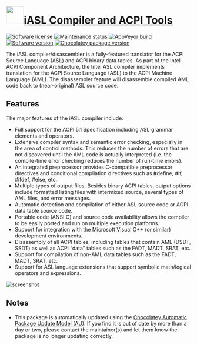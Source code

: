 # [<img src="https://cdn.jsdelivr.net/gh/dgalbraith/chocolatey-packages@fe977f362ae69c7f6ab164f87a9223d36538d3ed/icons/iasl.png" width="48" height="48" />iASL Compiler and ACPI Tools](https://community.chocolatey.org/packages/iasl)

[![Software license](https://img.shields.io/badge/license-Intel-lightgrey.svg)](https://acpica.org/sites/acpica/files/licensing.txt)
[![Maintenance status](https://img.shields.io/badge/maintained%3F-yes-green.svg)](https://gitHub.com/dgalbraith/chocolatey-packages/graphs/commit-activity)
[![AppVeyor build](https://img.shields.io/appveyor/ci/dgalbraith/chocolatey-packages)](https://ci.appveyor.com/project/dgalbraith/chocolatey-packages)
[![Software version](https://img.shields.io/badge/source-v2022.03.31-blue.svg)](https://acpica.org/downloads/binary-tools)
[![Chocolatey package version](https://img.shields.io/chocolatey/v/iasl?label=Chocolatey)](https://community.chocolatey.org/packages/iasl)

The iASL compiler/disassembler is a fully-featured translator for the ACPI Source Language (ASL) and ACPI
binary data tables. As part of the Intel ACPI Component Architecture, the Intel ASL compiler implements
translation for the ACPI Source Language (ASL) to the ACPI Machine Language (AML). The disassembler feature
will disassemble compiled AML code back to (near-original) ASL source code.

## Features

The major features of the iASL compiler include:

* Full support for the ACPI 5.1 Specification including ASL grammar elements and operators.
* Extensive compiler syntax and semantic error checking, especially in the area of control methods.
This reduces the number of errors that are not discovered until the AML code is actually interpreted
(i.e. the compile-time error checking reduces the number of run-time errors).
* An integrated preprocessor provides C-compatible preprocessor directives and conditional compilation
directives such as #define, #if, #ifdef, #else, etc.
* Multiple types of output files. Besides binary ACPI tables, output options include formatted listing
files with intermixed source, several types of AML files, and error messages.
* Automatic detection and compilation of either ASL source code or ACPI data table source code.
* Portable code (ANSI C) and source code availability allows the compiler to be easily ported and run
on multiple execution platforms.
* Support for integration with the Microsoft Visual C++ (or similar) development environments.
* Disassembly of all ACPI tables, including tables that contain AML (DSDT, SSDT) as well as ACPI “data”
tables such as the FADT, MADT, SRAT, etc.
* Support for compilation of non-AML data tables such as the FADT, MADT, SRAT, etc.
* Support for ASL language extensions that support symbolic math/logical operators and expressions.

![screenshot](https://cdn.jsdelivr.net/gh/dgalbraith/chocolatey-packages@fe977f362ae69c7f6ab164f87a9223d36538d3ed/automatic/iasl/screenshot.png)

## Notes

* This package is automatically updated using the [Chocolatey Automatic Package Update Model (AU)](https://github.com/majkinetor/au/blob/master/README.md).
If you find it is out of date by more than a day or two, please contact the maintainer(s) and let them know the package is no longer updating correctly.
